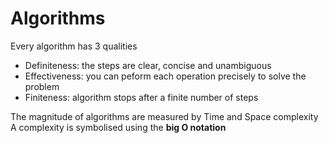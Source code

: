 # Algorithms

Every algorithm has 3 qualities
- Definiteness: the steps are clear, concise and unambiguous
- Effectiveness: you can peform each operation precisely to solve the problem
- Finiteness: algorithm stops after a finite number of steps

The magnitude of algorithms are measured by Time and Space complexity<br>
A complexity is symbolised using the <b>big O notation</b>

